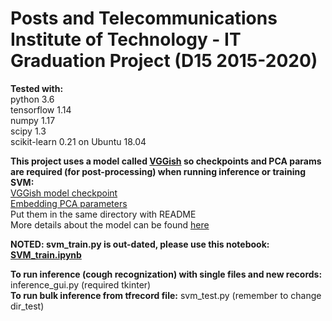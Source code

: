 # Posts and Telecommunications Institute of Technology - IT Graduation Project (D15 2015-2020)

**Tested with:**  
python 3.6  
tensorflow 1.14  
numpy 1.17  
scipy 1.3  
scikit-learn 0.21
on Ubuntu 18.04

**This project uses a model called [VGGish](https://github.com/tensorflow/models/tree/master/research/audioset/vggish) so checkpoints and PCA params are required (for post-processing) when running inference or training SVM:**  
[VGGish model checkpoint](https://storage.googleapis.com/audioset/vggish_model.ckpt)  
[Embedding PCA parameters](https://storage.googleapis.com/audioset/vggish_pca_params.npz)  
Put them in the same directory with README  
More details about the model can be found [here](https://github.com/tensorflow/models/tree/master/research/audioset/vggish)

**NOTED: svm_train.py is out-dated, please use this notebook: [SVM_train.ipynb](https://colab.research.google.com/drive/1ei4g1uIxxnFNEw3ChynyXXaZe_JZnHaD)**

**To run inference (cough recognization) with single files and new records:** inference_gui.py (required tkinter)  
**To run bulk inference from tfrecord file:** svm_test.py (remember to change dir_test)
